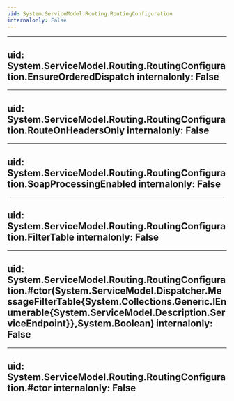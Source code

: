 ```yaml
---
uid: System.ServiceModel.Routing.RoutingConfiguration
internalonly: False
---
```


---
uid: System.ServiceModel.Routing.RoutingConfiguration.EnsureOrderedDispatch
internalonly: False
---

---
uid: System.ServiceModel.Routing.RoutingConfiguration.RouteOnHeadersOnly
internalonly: False
---

---
uid: System.ServiceModel.Routing.RoutingConfiguration.SoapProcessingEnabled
internalonly: False
---

---
uid: System.ServiceModel.Routing.RoutingConfiguration.FilterTable
internalonly: False
---

---
uid: System.ServiceModel.Routing.RoutingConfiguration.#ctor(System.ServiceModel.Dispatcher.MessageFilterTable{System.Collections.Generic.IEnumerable{System.ServiceModel.Description.ServiceEndpoint}},System.Boolean)
internalonly: False
---

---
uid: System.ServiceModel.Routing.RoutingConfiguration.#ctor
internalonly: False
---
